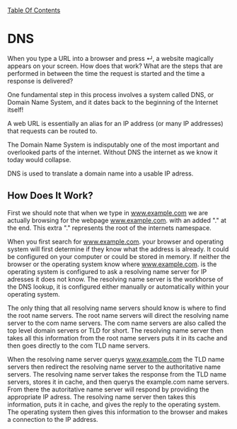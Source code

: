 [Table Of Contents](../../README.md)

# DNS

When you type a URL into a browser and press ↵, a website magically appears on your screen. How does that work? What are the steps that are performed in between the time the request is started and the time a response is delivered?

One fundamental step in this process involves a system called DNS, or Domain Name System, and it dates back to the beginning of the Internet itself!

A web URL is essentially an alias for an IP address (or many IP addresses) that requests can be routed to.

The Domain Name System is indisputably one of the most important and overlooked parts of the internet. Without DNS the internet as we know it today would collapse.

DNS is used to translate a domain name into a usable IP adress.

## How Does It Work?

First we should note that when we type in www.example.com we are actually browsing for the webpage www.example.com. with an added "." at the end. This extra "." represents the root of the internets namespace. 

When you first search for www.example.com. your browser and operating system will first determine if they know what the address is already. It could be configured on your computer or could be stored in memory. If neither the browser or the operating system know where www.example.com. is the operating system is configured to ask a resolving name server for IP adresses it does not know. The resolving name server is the workhorse of the DNS lookup, it is configured either manually or automatically within your operating system.

The only thing that all resolving name servers should know is where to find the root name servers. The root name servers will direct the resolving name server to the com name servers. The com name servers are also called the top level domain servers or TLD for short. The resolving name server then takes all this information from the root name servers puts it in its cache and then goes directly to the com TLD name servers.

When the resolving name server querys www.example.com the TLD name servers then redirect the resolving name server to the authoritative name servers. The resolving name server takes the response from the TLD name servers, stores it in cache, and then querys the example.com name servers. From there the autoritative name server will respond by providing the appropriate IP adress. The resolving name server then takes this information, puts it in cache, and gives the reply to the operating system. The operating system then gives this information to the browser and makes a connection to the IP address.

